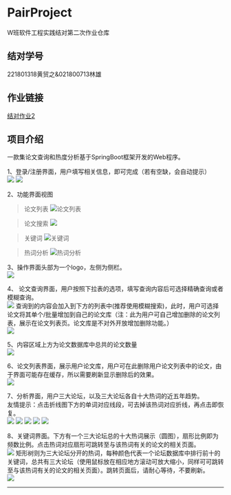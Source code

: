 # PairProject
W班软件工程实践结对第二次作业仓库

## 结对学号
221801318黄贸之&021800713林雄

## 作业链接
[结对作业2](https://www.cnblogs.com/BryceHuang/p/14603218.html)


## 项目介绍

一款集论文查询和热度分析基于SpringBoot框架开发的Web程序。


1、登录/注册界面，用户填写相关信息，即可完成（若有空缺，会自动提示）  
![](https://img2020.cnblogs.com/blog/2284976/202103/2284976-20210331144139913-1861555537.png)
![](https://img2020.cnblogs.com/blog/2284976/202103/2284976-20210331144203171-75719047.png)

2、功能界面视图

>论文列表
![论文列表](https://img2020.cnblogs.com/blog/2284976/202103/2284976-20210331190353124-609930423.png)

>论文搜索
![](https://img2020.cnblogs.com/blog/2284976/202103/2284976-20210331190408446-1770427298.png)

>关键词
![关键词](https://img2020.cnblogs.com/blog/2284976/202103/2284976-20210331190427612-2067678927.png)

>热词分析
![热词分析](https://img2020.cnblogs.com/blog/2284976/202103/2284976-20210331190439574-734688889.png)



3、操作界面头部为一个logo，左侧为侧栏。  
![](https://img2020.cnblogs.com/blog/2284976/202103/2284976-20210331144304128-2107153696.png)

4、 论文查询界面，用户按照下拉表的选项，填写查询内容后可选择精确查询或者模糊查询。  
![](https://img2020.cnblogs.com/blog/2284976/202103/2284976-20210331144621496-192657115.png)
查询到的内容会加入到下方的列表中(推荐使用模糊搜索)，此时，用户可选择论文将其单个/批量增加到自己的论文库（注：此为用户可自己增加删除的论文列表，展示在论文列表页。论文库是不对外开放增加删除功能。）    
![](https://img2020.cnblogs.com/blog/2284976/202103/2284976-20210331144755837-213172881.png)

5、内容区域上方为论文数据库中总共的论文数量  
![](https://img2020.cnblogs.com/blog/2284976/202103/2284976-20210331150058885-1477140514.png)  

6、论文列表界面，展示用户论文库，用户可在此删除用户论文列表中的论文，由于界面可能存在缓存，所以需要刷新显示删除后的效果。  
![](https://img2020.cnblogs.com/blog/2284976/202103/2284976-20210331145630915-779832537.png)

7、分析界面，用户三大论坛，以及三大论坛各自十大热词的近五年趋势。  
友情提示：点击折线图下方的单词对应线段，可去掉该热词对应折线，再点击即恢复。  
![](https://img2020.cnblogs.com/blog/2284976/202103/2284976-20210331150249451-311570336.png)
![](https://img2020.cnblogs.com/blog/2284976/202103/2284976-20210331150313394-632044348.png)
![](https://img2020.cnblogs.com/blog/2284976/202103/2284976-20210331150418394-623271898.png)
![](https://img2020.cnblogs.com/blog/2284976/202103/2284976-20210331150434038-1934314298.png)
![](https://img2020.cnblogs.com/blog/2284976/202103/2284976-20210331150448801-1851693237.png)

8、关键词界面。下方有一个三大论坛总的十大热词展示（圆图），扇形比例即为频数比例。点击热词对应扇形可跳转至与该热词有关的论文的相关页面。  
![](https://img2020.cnblogs.com/blog/2284976/202103/2284976-20210331151149439-83103588.png)
矩形树则为三大论坛分开的热词，每种颜色代表一个论坛数据库中排行前十的关键词，总共有三大论坛（使用鼠标放在相应地方滚动可放大缩小，同样可可跳转至与该热词有关的论文的相关页面）。跳转页面后，请耐心等待，不要刷新。  
![](https://img2020.cnblogs.com/blog/2284976/202103/2284976-20210331151207201-285568699.png)

---
